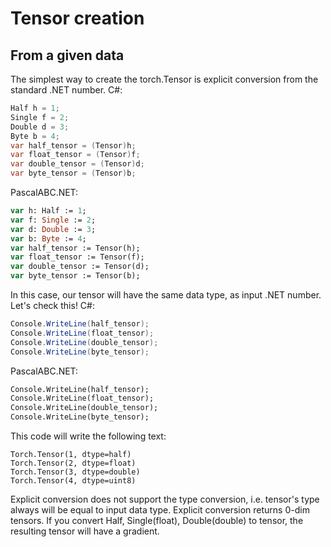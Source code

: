 # Tensor creation
## From a given data
The simplest way to create the torch.Tensor is explicit conversion from the standard .NET number.
C#:
```C#
Half h = 1;
Single f = 2;
Double d = 3;
Byte b = 4;
var half_tensor = (Tensor)h;
var float_tensor = (Tensor)f;
var double_tensor = (Tensor)d;
var byte_tensor = (Tensor)b;
```
PascalABC.NET:
```Pascal
var h: Half := 1;
var f: Single := 2;
var d: Double := 3;
var b: Byte := 4;
var half_tensor := Tensor(h);
var float_tensor := Tensor(f);
var double_tensor := Tensor(d);
var byte_tensor := Tensor(b);
```
In this case, our tensor will have the same data type, as input .NET number. Let's check this!
C#:
```C#
Console.WriteLine(half_tensor);
Console.WriteLine(float_tensor);
Console.WriteLine(double_tensor);
Console.WriteLine(byte_tensor);
```
PascalABC.NET:
```Pascal
Console.WriteLine(half_tensor);
Console.WriteLine(float_tensor);
Console.WriteLine(double_tensor);
Console.WriteLine(byte_tensor);
```
This code will write the following text:
```
Torch.Tensor(1, dtype=half)
Torch.Tensor(2, dtype=float)
Torch.Tensor(3, dtype=double)
Torch.Tensor(4, dtype=uint8)
```
Explicit conversion does not support the type conversion, i.e. tensor's type always will be equal to input data type. Explicit conversion returns 0-dim tensors. If you convert Half, Single(float), Double(double) to tensor, the resulting tensor will have a gradient.
